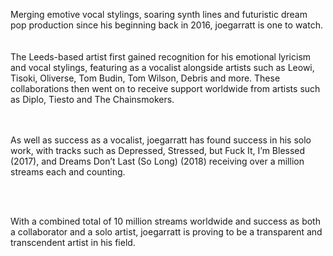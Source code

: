 Merging emotive vocal stylings, soaring synth lines and futuristic dream pop production since his beginning back in 2016, joegarratt is one to watch.<br/><br/><br/>The Leeds-based artist first gained recognition for his emotional lyricism and vocal stylings, featuring as a vocalist alongside artists such as Leowi, Tisoki, Oliverse, Tom Budin, Tom Wilson, Debris and more. These collaborations then went on to receive support worldwide from artists such as Diplo, Tiesto and The Chainsmokers.


<br/><br/>
As well as success as a vocalist, joegarratt has found success in his solo work, with tracks such as Depressed, Stressed, but Fuck It, I’m Blessed (2017), and Dreams Don’t Last (So Long) (2018) receiving over a million streams each and counting.

<br/><br/>

With a combined total of 10 million streams worldwide and success as both a collaborator and a solo artist, joegarratt is proving to be a transparent and transcendent artist in his field.